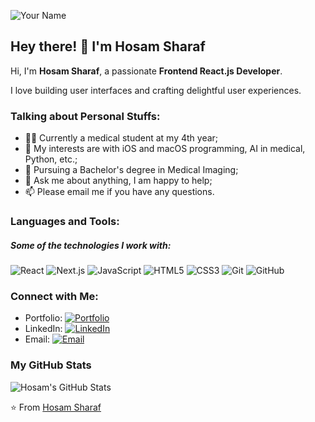![Your Name](https://github.com/L1cardo/L1cardo/raw/master/assets/me.gif)
## Hey there! 👋 I'm Hosam Sharaf

Hi, I'm **Hosam Sharaf**, a passionate **Frontend React.js Developer**.

I love building user interfaces and crafting delightful user experiences.

### Talking about Personal Stuffs:

- 👨‍💻 Currently a medical student at my 4th year;
- 🚀 My interests are with iOS and macOS programming, AI in medical, Python, etc.;
- 💼 Pursuing a Bachelor's degree in Medical Imaging;
- 💬 Ask me about anything, I am happy to help;
- 📫 Please email me if you have any questions.

### Languages and Tools:

##### Some of the technologies I work with:

![React](https://img.shields.io/badge/-React-222222?style=flat&logo=React&logoColor=61DAFB)
![Next.js](https://img.shields.io/badge/-Next.js-222222?style=flat&logo=Next.js&logoColor=white)
![JavaScript](https://img.shields.io/badge/-JavaScript-222222?style=flat&logo=javascript&logoColor=F7DF1E)
![HTML5](https://img.shields.io/badge/-HTML5-222222?style=flat&logo=html5&logoColor=E34F26)
![CSS3](https://img.shields.io/badge/-CSS3-222222?style=flat&logo=css3&logoColor=1572B6)
![Git](https://img.shields.io/badge/-Git-222222?style=flat&logo=git&logoColor=F05032)
![GitHub](https://img.shields.io/badge/-GitHub-222222?style=flat&logo=github&logoColor=181717)

### Connect with Me:

- Portfolio: [![Portfolio](https://img.shields.io/badge/hosam--portfolio-3693F3?style=flat-square&logo=icloud&logoColor=white)](https://hosam-portfolio.vercel.app/)
- LinkedIn: [![LinkedIn](https://img.shields.io/badge/hosam--sharaf-0077B5?style=flat-square&logo=linkedin&logoColor=white)](https://www.linkedin.com/in/hosam-sharaf-570245284/)
- Email: [![Email](https://img.shields.io/badge/hosamsharafxi@gmail.com-D14836?style=flat-square&logo=gmail&logoColor=white)](mailto:hosamsharafxi@gmail.com)

### My GitHub Stats

![Hosam's GitHub Stats](https://github-readme-stats.vercel.app/api?username=hosam-eddin&show_icons=true)


⭐️ From [Hosam Sharaf](https://github.com/L1cardo)
